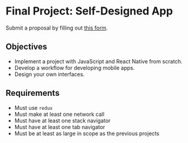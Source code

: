 # Final Project: Self-Designed App

Submit a proposal by filling out [this form](https://forms.cs50.io/dccb7f5e-35be-4c63-8afc-e9a501ca2f67).

## Objectives
- Implement a project with JavaScript and React Native from scratch.
- Develop a workflow for developing mobile apps.
- Design your own interfaces.

## Requirements
- Must use `redux`
- Must make at least one network call
- Must have at least one stack navigator
- Must have at least one tab navigator
- Must be at least as large in scope as the previous projects
